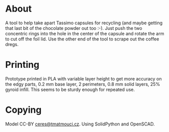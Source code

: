 # About

A tool to help take apart Tassimo capsules for recycling (and maybe getting that last bit of the chocolate powder out too :-).
Just push the two concentric rings into the hole in the center of the capsule and rotate the arm to cut off the foil lid.
Use the other end of the tool to scrape out the coffee dregs.

# Printing

Prototype printed in PLA with variable layer height to get more accuracy on the edgy parts, 0.2 mm base layer, 2 perimeters, 0.8 mm solid layers, 25% gyroid infill.
This seems to be sturdy enough for repeated use.

# Copying

Model CC-BY ceres@tmatmouci.cz.
Using SolidPython and OpenSCAD.
